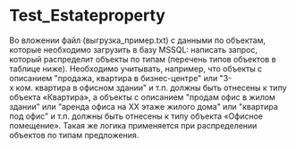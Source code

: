 # Test_Estateproperty

Во вложении файл (выгрузка_пример.txt) с данными по объектам, которые необходимо загрузить в базу MSSQL: написать запрос, который распределит объекты по типам (перечень типов объектов в таблице ниже).
Необходимо учитывать, например, что объекты с описанием "продажа, квартира в бизнес-центре" или "3-х ком. квартира в офисном здании" и т.п. должны быть отнесены к типу объекта «Квартира»,
а объекты с описанием "продам офис в жилом здании" или "аренда офиса на ХХ этаже жилого дома" или "квартира под офис" и т.п. должны быть отнесены к типу объекта «Офисное помещение».
Такая же логика применяется при распределении объектов по типам предложения.
